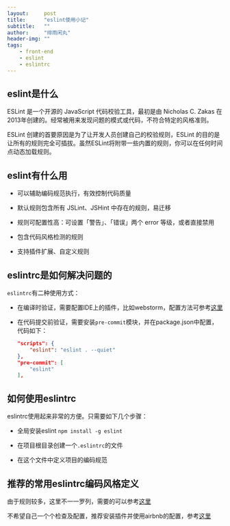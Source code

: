 ```yaml
---
layout:     post
title:      "eslint使用小记"
subtitle:   ""
author:     "绯雨闲丸"
header-img: ""
tags:
    - front-end
    - eslint
    - eslintrc
---
```


>

## eslint是什么

ESLint 是一个开源的 JavaScript 代码校验工具，最初是由 Nicholas C. Zakas 在2013年创建的。经常被用来发现问题的模式或代码，不符合特定的风格准则。

ESLint 创建的首要原因是为了让开发人员创建自己的校验规则，ESLint 的目的是让所有的规则完全可插拔。虽然ESLint将附带一些内置的规则，你可以在任何时间点动态加载规则。

## eslint有什么用

* 可以辅助编码规范执行，有效控制代码质量

* 默认规则包含所有 JSLint、JSHint 中存在的规则，易迁移

* 规则可配置性高：可设置「警告」、「错误」两个 error 等级，或者直接禁用

* 包含代码风格检测的规则

* 支持插件扩展、自定义规则

## eslintrc是如何解决问题的

`eslintrc`有二种使用方式：

* 在编译时验证，需要配置IDE上的插件，比如webstorm，配置方法可参考[这里][0]

* 在代码提交前验证，需要安装`pre-commit`模块，并在package.json中配置，代码如下：
  
  ```json
  "scripts": {
      "eslint": "eslint . --quiet"
  },
  "pre-commit": [
      "eslint"
  ],
  ```

## 如何使用eslintrc

eslintrc使用起来非常的方便。只需要如下几个步骤：

* 全局安装eslint `npm install -g eslint`

* 在项目根目录创建一个`.eslintrc`的文件

* 在这个文件中定义项目的编码规范

## 推荐的常用eslintrc编码风格定义

由于规则较多，这里不一一罗列，需要的可以参考[这里][1]
 
不希望自己一个个检查及配置，推荐安装插件并使用airbnb的配置，参考[这里][2]

[0]: http://blog.csdn.net/jw5678/article/details/54947045

[1]: http://cn.eslint.org/docs/rules/

[2]: https://www.npmjs.com/package/eslint-config-airbnb-base












